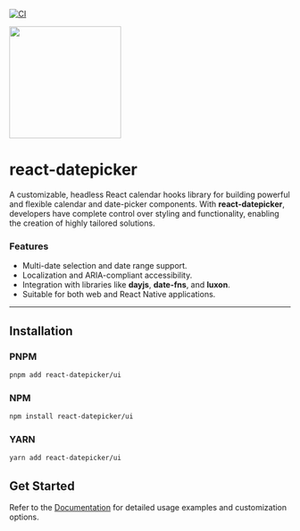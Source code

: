 [![CI](https://github.com/react-datepicker/useCalendar/actions/workflows/ci.yml/badge.svg)](https://github.com/react-datepicker/useCalendar/actions/workflows/ci.yml)

<image src="https://github.com/user-attachments/assets/7061d873-5f25-405f-b1ce-aa1bdeb0e332" height="200px" width="200px" align="center" />

# react-datepicker

A customizable, headless React calendar hooks library for building powerful and flexible calendar and date-picker components. With **react-datepicker**, developers have complete control over styling and functionality, enabling the creation of highly tailored solutions.

### **Features**
- Multi-date selection and date range support.
- Localization and ARIA-compliant accessibility.
- Integration with libraries like **dayjs**, **date-fns**, and **luxon**.
- Suitable for both web and React Native applications.

---

## **Installation**

### PNPM
```bash
pnpm add react-datepicker/ui
```


### NPM
```bash
npm install react-datepicker/ui
```

### YARN
```bash
yarn add react-datepicker/ui
```

## **Get Started**
Refer to the [Documentation](https://github.com/react-datepicker/useCalendar/wiki) for detailed usage examples and customization options.
